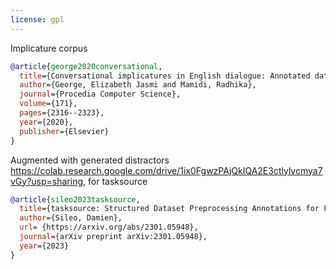 ```yaml
---
license: gpl
---
```

Implicature corpus 
```bib
@article{george2020conversational,
  title={Conversational implicatures in English dialogue: Annotated dataset},
  author={George, Elizabeth Jasmi and Mamidi, Radhika},
  journal={Procedia Computer Science},
  volume={171},
  pages={2316--2323},
  year={2020},
  publisher={Elsevier}
}
```
Augmented with generated distractors https://colab.research.google.com/drive/1ix0FgwzPAjQkIQA2E3ctlylvcmya7vGy?usp=sharing, for tasksource 

```bib
@article{sileo2023tasksource,
  title={tasksource: Structured Dataset Preprocessing Annotations for Frictionless Extreme Multi-Task Learning and Evaluation},
  author={Sileo, Damien},
  url= {https://arxiv.org/abs/2301.05948},
  journal={arXiv preprint arXiv:2301.05948},
  year={2023}
}
```